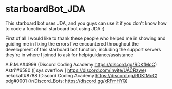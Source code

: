 # starboardBot_JDA
This starboard bot uses JDA, and you guys can use it if you don't know how to code a functional starboard bot using JDA :)

First of all I would like to thank these people who helped me in showing and guiding me in fixing the errors I've encountered throughout the development of this starboard bot function, including the support servers they're in where I joined to ask for help/guidance/assistance

A.R.M.A#4999 (Discord Coding Academy https://discord.gg/RDKfMcC)
Astri'#6580 ([ sys overflow ] https://discord.com/invite/UACRzwe)
nekokatt#8788 (Discord Coding Academy https://discord.gg/RDKfMcC)
pdg#0001 (/r/Discord_Bots: https://discord.gg/xRFmHYQ)
